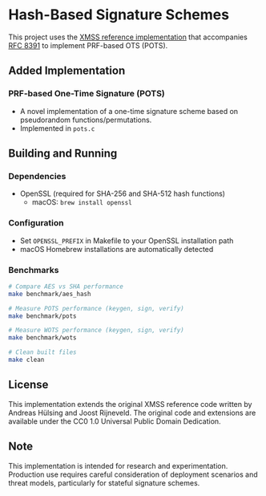 # Hash-Based Signature Schemes

This project uses the [XMSS reference implementation](https://github.com/XMSS/xmss-reference) that accompanies [RFC 8391](https://tools.ietf.org/html/rfc8391) to implement PRF-based OTS (POTS).

## Added Implementation

### PRF-based One-Time Signature (POTS)
- A novel implementation of a one-time signature scheme based on pseudorandom functions/permutations.
- Implemented in `pots.c`


## Building and Running

### Dependencies
- OpenSSL (required for SHA-256 and SHA-512 hash functions)
  - macOS: `brew install openssl`

### Configuration
- Set `OPENSSL_PREFIX` in Makefile to your OpenSSL installation path
- macOS Homebrew installations are automatically detected

### Benchmarks
```bash
# Compare AES vs SHA performance
make benchmark/aes_hash

# Measure POTS performance (keygen, sign, verify)
make benchmark/pots

# Measure WOTS performance (keygen, sign, verify)
make benchmark/wots

# Clean built files
make clean
```

## License
This implementation extends the original XMSS reference code written by Andreas Hülsing and Joost Rijneveld. The original code and extensions are available under the CC0 1.0 Universal Public Domain Dedication.

## Note
This implementation is intended for research and experimentation. Production use requires careful consideration of deployment scenarios and threat models, particularly for stateful signature schemes.
